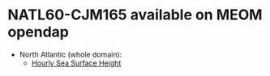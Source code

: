 # NATL60-CJM165 available on MEOM opendap


  - North Atlantic (whole domain):
    - [Hourly Sea Surface Height](https://github.com/AurelieAlbert/extractions/blob/main/items/NATL60-CJM165-SSH-1h.md) 
